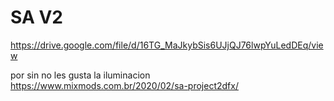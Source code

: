 # SA V2

https://drive.google.com/file/d/16TG_MaJkybSis6UJjQJ76lwpYuLedDEq/view

por sin no les gusta la iluminacion https://www.mixmods.com.br/2020/02/sa-project2dfx/
